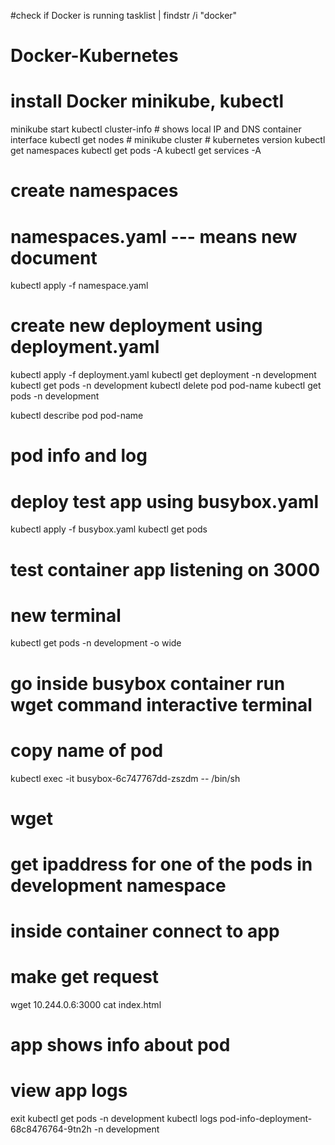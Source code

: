 #check if Docker is running
tasklist | findstr /i "docker"

# Docker-Kubernetes
# install Docker minikube, kubectl
minikube start
kubectl cluster-info
    # shows local IP and DNS container interface
kubectl get nodes
    # minikube cluster 
    # kubernetes version
kubectl get namespaces 
kubectl get pods -A
kubectl get services -A 
# create namespaces
# namespaces.yaml --- means new document
kubectl apply -f namespace.yaml
# create new deployment using deployment.yaml
kubectl apply -f deployment.yaml
kubectl get deployment -n development
kubectl get pods -n development
kubectl delete pod pod-name
kubectl get pods -n development

kubectl describe pod pod-name
# pod info and log

# deploy test app using busybox.yaml
kubectl apply -f busybox.yaml
kubectl get pods

# test container app listening on 3000
# new terminal 
kubectl get pods -n development -o wide

# go inside busybox container run wget command interactive terminal
# copy name of pod
kubectl exec -it busybox-6c747767dd-zszdm -- /bin/sh
# wget
# get ipaddress for one of the pods in development namespace
# inside container connect to app
# make get request
wget 10.244.0.6:3000
cat index.html
# app shows info about pod
# view app logs
exit
kubectl get pods -n development
kubectl logs pod-info-deployment-68c8476764-9tn2h -n development
